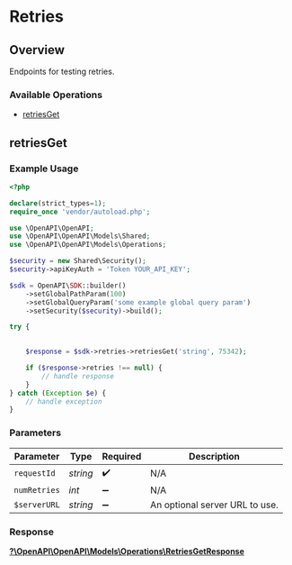 # Retries


## Overview

Endpoints for testing retries.

### Available Operations

* [retriesGet](#retriesget)

## retriesGet

### Example Usage

```php
<?php

declare(strict_types=1);
require_once 'vendor/autoload.php';

use \OpenAPI\OpenAPI;
use \OpenAPI\OpenAPI\Models\Shared;
use \OpenAPI\OpenAPI\Models\Operations;

$security = new Shared\Security();
$security->apiKeyAuth = 'Token YOUR_API_KEY';

$sdk = OpenAPI\SDK::builder()
    ->setGlobalPathParam(100)
    ->setGlobalQueryParam('some example global query param')
    ->setSecurity($security)->build();

try {
    

    $response = $sdk->retries->retriesGet('string', 75342);

    if ($response->retries !== null) {
        // handle response
    }
} catch (Exception $e) {
    // handle exception
}
```

### Parameters

| Parameter                      | Type                           | Required                       | Description                    |
| ------------------------------ | ------------------------------ | ------------------------------ | ------------------------------ |
| `requestId`                    | *string*                       | :heavy_check_mark:             | N/A                            |
| `numRetries`                   | *int*                          | :heavy_minus_sign:             | N/A                            |
| `$serverURL`                   | *string*                       | :heavy_minus_sign:             | An optional server URL to use. |


### Response

**[?\OpenAPI\OpenAPI\Models\Operations\RetriesGetResponse](../../Models/Operations/RetriesGetResponse.md)**

